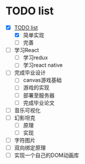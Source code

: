# TODO list

- [x] [TODO list](https://lexokid.github.io/test)
    - [x] 简单实现
    - [ ] 完善
- [ ] 学习React
    - [ ] 学习redux
    - [ ] 学习react native
- [ ] 完成毕业设计
    - [ ] canvas游戏基础
    - [ ] 游戏的实现
    - [ ] 部署至服务器
    - [ ] 完成毕业论文
- [ ] 音乐可视化
- [ ] 幻影坦克
    - [ ] 原理
    - [ ] 实现
- [ ] 字符图片
- [ ] 双向绑定原理
- [ ] 实现一个自己的DOM动画库
